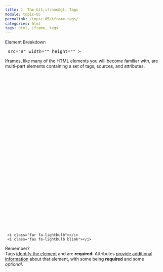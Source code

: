 ```yaml
---
title: 1. The &lt;iframe&gt; Tags
module: topic-05
permalink: /topic-05/iframe-tags/
categories: html
tags: html, iframe, tags
---
```


<div class="divider-heading"></div>


<div id="code-heading">Element Breakdown <i class="fas fa-battery-empty"></i></div>
<pre id="breakdown-block">
<span class="pulsate"><iframe</span> src="#" width="" height="" ><span class="pulsate"></iframe></span>
</pre>


Iframes, like many of the HTML elements you will become familiar with, are multi-part elements containing a set of tags, sources, and attributes.


<div class="container-row">
  <div class="lightbulb">
     <svg viewBox='0 0 64 64'>
       <g>
         <line x1='32' y1='16' x2='32' y2='0' />
         <line x1='41.40' y1='19.05' x2='50.80' y2='6.11' />
         <line x1='47.21' y1='27.05' x2='62.43' y2='22.11' />
         <line x1='47.21' y1='36.94' x2='62.43' y2='41.88' />
         <line x1='16.78' y1='36.94' x2='1.56' y2='41.88' />
         <line x1='16.78' y1='27.05' x2='1.56' y2='22.11' />
         <line x1='22.59' y1='19.05' x2='13.19' y2='6.11' />
       </g>
     </svg>

     <i class="far fa-lightbulb"></i>
     <i class="fas fa-lightbulb blink"></i>
  </div>
  <p><span class="remember-text">Remember?</span><br/>
  Tags <a href="../../topic-04/html-review" target="_blank">identify the element</a> and are <b>required</b>. Attributes <a href="../../topic-04/attributes" target="_blank">provide additional information</a> about that element, with some being <b>required</b> and some <i>optional</i>.</p>
</div>
